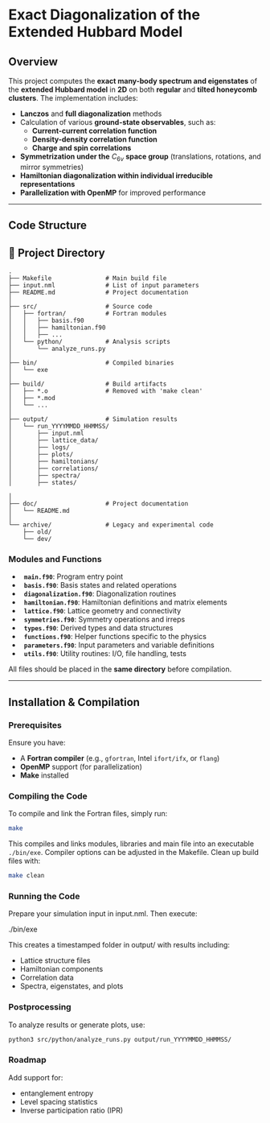 # **Exact Diagonalization of the Extended Hubbard Model**  

## **Overview**  
This project computes the **exact many-body spectrum and eigenstates** of the **extended Hubbard model** in **2D** on both **regular** and **tilted honeycomb clusters**. The implementation includes:  

- **Lanczos** and **full diagonalization** methods  
- Calculation of various **ground-state observables**, such as:  
  - **Current-current correlation function**  
  - **Density-density correlation function**  
  - **Charge and spin correlations**  
  <!-- Extension to include entanglement entropy, level spacing and inverse partition ratio is under work. -->
- **Symmetrization under the** $C_{6v}$ **space group** (translations, rotations, and mirror symmetries)
- **Hamiltonian diagonalization within individual irreducible representations**  
- **Parallelization with OpenMP** for improved performance  

---

## **Code Structure**  

<!-- 📁 **Project Directory**   -->
<!-- 📂 Extended-Hubbard-model/ ├── 📜 Makefile # Compilation script ├── 📜 main.f90 # Main program ├── 📜 variables.f90 # User-defined parameters ├── 📜 routines.f90 # Core subroutines and functions ├── 📂 output/ # Directory for simulation results └── 📜 README.md # This documentation file -->
## 📁 Project Directory

```text
.
├── Makefile               # Main build file
├── input.nml              # List of input parameters
├── README.md              # Project documentation
│
├── src/                   # Source code
│   ├── fortran/           # Fortran modules
│   │   ├── basis.f90
│   │   ├── hamiltonian.f90
│   │   ├── ...
│   └── python/            # Analysis scripts
│       └── analyze_runs.py
│
├── bin/                   # Compiled binaries
│   └── exe
│
├── build/                 # Build artifacts
│   ├── *.o                # Removed with 'make clean'
│   ├── *.mod
│   └── ...
│
├── output/                # Simulation results 
│   └── run_YYYYMMDD_HHMMSS/
│       ├── input.nml
│       ├── lattice_data/
│       ├── logs/
│       ├── plots/
│       ├── hamiltonians/
│       ├── correlations/
│       ├── spectra/
│       ├── states/

│
├── doc/                   # Project documentation
│   └── README.md
│
└── archive/               # Legacy and experimental code
    ├── old/
    └── dev/
```
### **Modules and Functions**  

- **` main.f90`**: Program entry point
- **` basis.f90`**: Basis states and related operations
- **` diagonalization.f90`**: Diagonalization routines
- **` hamiltonian.f90`**: Hamiltonian definitions and matrix elements
- **` lattice.f90`**: Lattice geometry and connectivity
- **` symmetries.f90`**: Symmetry operations and irreps
- **` types.f90`**: Derived types and data structures
- **` functions.f90`**: Helper functions specific to the physics
- **` parameters.f90`**: Input parameters and variable definitions
- **` utils.f90`**: Utility routines: I/O, file handling, tests


All files should be placed in the **same directory** before compilation.

---

## **Installation & Compilation**  

### **Prerequisites**  
Ensure you have:  
- A **Fortran compiler** (e.g., `gfortran`, Intel `ifort/ifx`, or `flang`)  
- **OpenMP** support (for parallelization)  
- **Make** installed  

### **Compiling the Code**  
To compile and link the Fortran files, simply run:  
```bash
make
```
This compiles and links modules, libraries and main file into an executable `./bin/exe`. Compiler options can be adjusted in the Makefile. Clean up build files with:
```bash
make clean
```

### **Running the Code**  

Prepare your simulation input in input.nml. Then execute:

./bin/exe

This creates a timestamped folder in output/ with results including:

- Lattice structure files
- Hamiltonian components
- Correlation data
- Spectra, eigenstates, and plots

### **Postprocessing** ###

To analyze results or generate plots, use:

```bash
python3 src/python/analyze_runs.py output/run_YYYYMMDD_HHMMSS/
```

### **Roadmap** ###

Add support for:
- entanglement entropy
- Level spacing statistics
- Inverse participation ratio (IPR)
